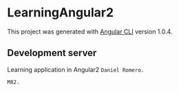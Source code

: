 # LearningAngular2

This project was generated with [Angular CLI](https://github.com/angular/angular-cli) version 1.0.4.

## Development server

Learning application in Angular2  `Daniel Romero.`

`M82.`
